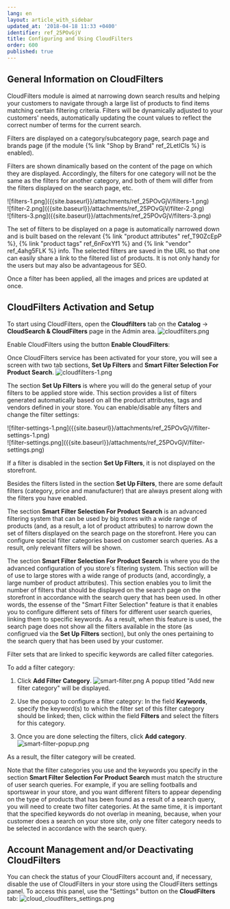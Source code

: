 ```yaml
---
lang: en
layout: article_with_sidebar
updated_at: '2018-04-18 11:33 +0400'
identifier: ref_25POvGjV
title: Configuring and Using CloudFilters
order: 600
published: true
---
```

## General Information on CloudFilters
CloudFilters module is aimed at narrowing down search results and helping your customers to navigate through a large list of products to find items matching certain filtering criteria. Filters will be dynamically adjusted to your customers' needs, automatically updating the count values to reflect the correct number of terms for the current search.

Filters are displayed on a category/subcategory page, search page and brands page (if the module {% link "Shop by Brand" ref_2LetICls %} is enabled). 

Filters are shown dinamically based on the content of the page on which they are displayed. Accordingly, the filters for one category will not be the same as the filters for another category, and both of them will differ from the filters displayed on the search page, etc. 

<div class="ui stackable three column grid">
  <div class="column" markdown="span">![filters-1.png]({{site.baseurl}}/attachments/ref_25POvGjV/filters-1.png)</div>
  <div class="column" markdown="span">![filter-2.png]({{site.baseurl}}/attachments/ref_25POvGjV/filter-2.png)</div>
  <div class="column" markdown="span">![filters-3.png]({{site.baseurl}}/attachments/ref_25POvGjV/filters-3.png)</div>
</div>

The set of filters to be displayed on a page is automatically narrowed down and is built based on the  relevant {% link "product attributes" ref_T90ZcEpP %}, {% link "product tags" ref_6nFoxYf1 %} and {% link "vendor" ref_4ahg5FLK %} info. The selected filters are saved in the URL so that one can easily share a link to the filtered list of products. It is not only handy for the users but may also be advantageous for SEO. 

Once a filter has been applied, all the images and prices are updated at once.

## CloudFilters Activation and Setup
To start using CloudFilters, open the **Cloudfilters** tab on the **Catalog** -> **CloudSearch & CloudFilters** page in the Admin area. 
![cloudfilters.png]({{site.baseurl}}/attachments/ref_25POvGjV/cloudfilters.png)

Enable CloudFilters using the button **Enable CloudFilters**:
<img>

Once CloudFilters service has been activated for your store, you will see a screen with two tab sections, **Set Up Filters** and **Smart Filter Selection For Product Search**.
![cloudfilters-1.png]({{site.baseurl}}/attachments/ref_25POvGjV/cloudfilters-1.png)

The section **Set Up Filters** is where you will do the general setup of your filters to be applied store wide. This section provides a list of filters generated automatically based on all the product attributes, tags and vendors defined in your store. You can enable/disable any filters and change the filter settings:

<div class="ui stackable two column grid">
  <div class="column" markdown="span">![filter-settings-1.png]({{site.baseurl}}/attachments/ref_25POvGjV/filter-settings-1.png)</div>
  <div class="column" markdown="span">![filter-settings.png]({{site.baseurl}}/attachments/ref_25POvGjV/filter-settings.png)</div>
</div>

If a filter is disabled in the section **Set Up Filters**, it is not displayed on the storefront. 

Besides the filters listed in the section **Set Up Filters**, there are some default filters (category, price and manufacturer) that are always present along with the filters you have enabled. 

The section **Smart Filter Selection For Product Search** is an advanced filtering system that can be used by big stores with a wide range of products (and, as a result, a lot of product attributes) to narrow down the set of filters displayed on the search page on the storefront. Here you can configure special filter categories based on customer search queries. As a result, only relevant filters will be shown.

The section **Smart Filter Selection For Product Search** is where you do the advanced configuration of you store's filtering system. This section will be of use to large stores with a wide range of products (and, accordingly, a large number of product attributes). This section enables you to limit the number of filters that should be displayed on the search page on the storefront in accordance with the search query that has been used. In other words, the essense of the "Smart Filter Selection" feature is that it enables you to configure different sets of filters for different user search queries, linking them to specific keywords. As a result, when this feature is used, the search page does not show all the filters available in the store (as configrued via the **Set Up Filters** section), but only the ones pertaining to the search query that has been used by your customer.

Filter sets that are linked to specific keywords are called filter categories.

To add a filter category:

1. Click **Add Filter Category**.
![smart-filter.png]({{site.baseurl}}/attachments/ref_25POvGjV/smart-filter.png)
A popup titled "Add new filter category" will be displayed.

2. Use the popup to configure a filter category: In the field **Keywords**, specify the keyword(s) to which the filter set of this filter category should be linked; then, click within the field **Filters** and select the filters for this category. 

3. Once you are done selecting the filters, click **Add category**.
![smart-filter-popup.png]({{site.baseurl}}/attachments/ref_25POvGjV/smart-filter-popup.png)

As a result, the filter category will be created.

Note that the filter categories you use and the keywords you specify in the section **Smart Filter Selection For Product Search** must match the structure of user search queries. For example, if you are selling footballs and sportswear in your store, and you want different filters to appear depending on the type of products that has been found as a result of a search query, you will need to create two filter categories. At the same time, it is important that the specified keywords do not overlap in meaning, because, when your customer does a search on your store site, only one filter category needs to be selected in accordance with the search query.

## Account Management and/or Deactivating CloudFilters 
You can check the status of your CloudFilters account and, if necessary, disable the use of CloudFilters in your store using the CloudFilters settings panel. To access this panel, use the "Settings" button on the **CloudFilters** tab:
![cloud_cloudfilters_settings.png]({{site.baseurl}}/attachments/ref_5klrPdyQ/cloud_cloudfilters_settings.png)